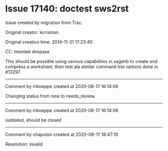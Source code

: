 # Issue 17140: doctest sws2rst

Issue created by migration from Trac.

Original creator: kcrisman

Original creation time: 2014-11-21 17:23:40

CC:  tmonteil dimpase

This should be possible using various capabilities in sagenb to create and compress a worksheet, then test ala similar command line options done in #13297.


---

Comment by mkoeppe created at 2020-08-17 16:14:06

Changing status from new to needs_review.


---

Comment by mkoeppe created at 2020-08-17 16:14:06

outdated, should be closed


---

Comment by chapoton created at 2020-08-17 18:47:10

Resolution: invalid
